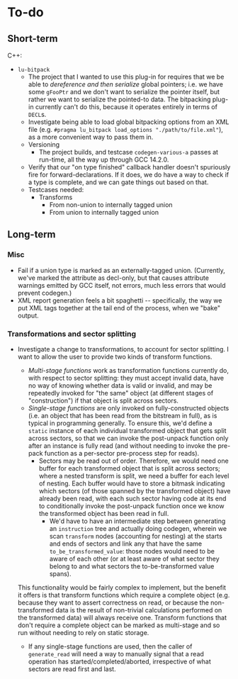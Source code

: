 
# To-do

## Short-term

C++:

* `lu-bitpack`
  * The project that I wanted to use this plug-in for requires that we be able to *dereference and then serialize* global pointers; i.e. we have some `gFooPtr` and we don't want to serialize the pointer itself, but rather we want to serialize the pointed-to data. The bitpacking plug-in currently can't do this, because it operates entirely in terms of `DECL`s.
  * Investigate being able to load global bitpacking options from an XML file (e.g. `#pragma lu_bitpack load_options "./path/to/file.xml"`), as a more convenient way to pass them in.
  * Versioning
    * The project builds, and testcase `codegen-various-a` passes at run-time, all the way up through GCC 14.2.0.
  * Verify that our "on type finished" callback handler doesn't spuriously fire for forward-declarations. If it does, we do have a way to check if a type is complete, and we can gate things out based on that.
  * Testcases needed:
    * Transforms
      * From non-union to internally tagged union
      * From union to internally tagged union

## Long-term

### Misc

* Fail if a union type is marked as an externally-tagged union. (Currently, we've marked the attribute as decl-only, but that causes attribute warnings emitted by GCC itself, not errors, much less errors that would prevent codegen.)
* XML report generation feels a bit spaghetti -- specifically, the way we put XML tags together at the tail end of the process, when we "bake" output.

### Transformations and sector splitting

* Investigate a change to transformations, to account for sector splitting. I want to allow the user to provide two kinds of transform functions.
  * <dfn>Multi-stage functions</dfn> work as transformation functions currently do, with respect to sector splitting: they must accept invalid data, have no way of knowing whether data is valid or invalid, and may be repeatedly invoked for "the same" object (at different stages of "construction") if that object is split across sectors.
  * <dfn>Single-stage functions</dfn> are only invoked on fully-constructed objects (i.e. an object that has been read from the bitstream in full), as is typical in programming generally. To ensure this, we'd define a `static` instance of each individual transformed object that gets split across sectors, so that we can invoke the post-unpack function only after an instance is fully read (and without needing to invoke the pre-pack function as a per-sector pre-process step for reads).
    * Sectors may be read out of order. Therefore, we would need one buffer for each transformed object that is split across sectors; where a nested transform is split, we need a buffer for each level of nesting. Each buffer would have to store a bitmask indicating which sectors (of those spanned by the transformed object) have already been read, with each such sector having code at its end to conditionally invoke the post-unpack function once we know the transformed object has been read in full.
      * We'd have to have an intermediate step between generating an `instruction` tree and actually doing codegen, wherein we scan `transform` nodes (accounting for nesting) at the starts and ends of sectors and link any that have the same `to_be_transformed_value`: those nodes would need to be aware of each other (or at least aware of what sector they belong to and what sectors the to-be-transformed value spans).
    
  This functionality would be fairly complex to implement, but the benefit it offers is that transform functions which require a complete object (e.g. because they want to assert correctness on read, or because the non-transformed data is the result of non-trivial calculations performed on the transformed data) will always receive one. Transform functions that don't require a complete object can be marked as multi-stage and so run without needing to rely on static storage.
    * If any single-stage functions are used, then the caller of `generate_read` will need a way to manually signal that a read operation has started/completed/aborted, irrespective of what sectors are read first and last.